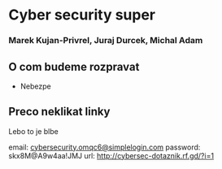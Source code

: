 # Cyber security super
### Marek Kujan-Privrel, Juraj Durcek, Michal Adam

## O com budeme rozpravat
* Nebezpe

## Preco neklikat linky
Lebo to je blbe

email: cybersecurity.omqc6@simplelogin.com
password: skx8M@A9w4aa!JMJ
url: http://cybersec-dotaznik.rf.gd/?i=1